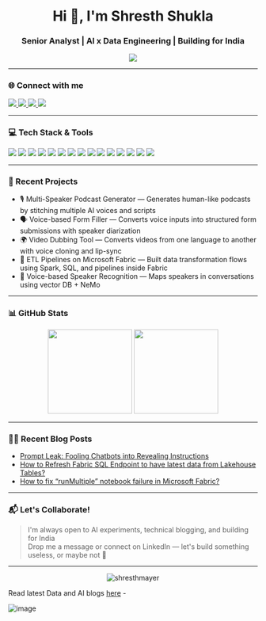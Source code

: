 <h1 align="center">Hi 👋, I'm Shresth Shukla</h1>
<h3 align="center">Senior Analyst | AI x Data Engineering | Building for India</h3>

<p align="center">
  <img src="https://readme-typing-svg.demolab.com/?lines=Senior+Analyst+@EY;Building+with+AI+%26+Data;Lover+of+Side+Projects;UselessAI.in+Founder&center=true&width=440&height=45&color=FF5722&vCenter=true&pause=1000&size=22" />
</p>

---

### 🌐 Connect with me

<p align="left">
  <a href="https://www.linkedin.com/in/shresthshuklaji" target="_blank">
    <img src="https://img.shields.io/badge/LinkedIn-%230077B5.svg?style=for-the-badge&logo=linkedin&logoColor=white" />
  </a>
  <a href="https://medium.com/@theshresthshukla" target="_blank">
    <img src="https://img.shields.io/badge/Medium-000000?style=for-the-badge&logo=medium&logoColor=white" />
  </a>
  <a href="https://uselessai.in" target="_blank">
    <img src="https://img.shields.io/badge/uselessai.in-orange?style=for-the-badge" />
  </a>
  <a href="mailto:thisisshresth@gmail.com" target="_blank">
    <img src="https://img.shields.io/badge/Email-red?style=for-the-badge&logo=gmail&logoColor=white" />
  </a>
</p>

---

### 💻 Tech Stack & Tools

<p align="left">
  <img src="https://img.shields.io/badge/Python-3776AB.svg?style=for-the-badge&logo=python&logoColor=white" />
  <img src="https://img.shields.io/badge/SQL-316192?style=for-the-badge&logo=postgresql&logoColor=white" />
  <img src="https://img.shields.io/badge/Microsoft%20Fabric-0089D6?style=for-the-badge&logo=microsoft&logoColor=white" />
  <img src="https://img.shields.io/badge/Apache%20Spark-E25A1C?style=for-the-badge&logo=apachespark&logoColor=white" />
  <img src="https://img.shields.io/badge/Azure-0078D4?style=for-the-badge&logo=microsoftazure&logoColor=white" />
  <img src="https://img.shields.io/badge/Data%20Factory-0066FF?style=for-the-badge&logo=azuredataexplorer&logoColor=white" />
  <img src="https://img.shields.io/badge/FastAPI-009688?style=for-the-badge&logo=fastapi&logoColor=white" />
  <img src="https://img.shields.io/badge/HuggingFace-FFD21F?style=for-the-badge&logo=huggingface&logoColor=black" />
  <img src="https://img.shields.io/badge/LangChain-000000?style=for-the-badge&logo=langchain&logoColor=white" />
  <img src="https://img.shields.io/badge/LanceDB-1A1A1A?style=for-the-badge&logo=vector&logoColor=white" />
  <img src="https://img.shields.io/badge/Bhashini-0A7E8C?style=for-the-badge&logo=data&logoColor=white" />
  <img src="https://img.shields.io/badge/Streamlit-FF4B4B?style=for-the-badge&logo=streamlit&logoColor=white" />
  <img src="https://img.shields.io/badge/Git-F05032?style=for-the-badge&logo=git&logoColor=white" />
  <img src="https://img.shields.io/badge/GitHub-181717?style=for-the-badge&logo=github&logoColor=white" />
  <a href="https://github.com/shuklaji28/MCP_resume" target="_blank">
  <img src="https://img.shields.io/badge/MCP-blueviolet?style=for-the-badge" />
</a>

</p>



---

### 🚀 Recent Projects
- 🎙️ Multi-Speaker Podcast Generator — Generates human-like podcasts by stitching multiple AI voices and scripts  
- 🗣️ Voice-based Form Filler — Converts voice inputs into structured form submissions with speaker diarization  
- 🌍 Video Dubbing Tool — Converts videos from one language to another with voice cloning and lip-sync  
- 🧱 ETL Pipelines on Microsoft Fabric — Built data transformation flows using Spark, SQL, and pipelines inside Fabric  
- 💬 Voice-based Speaker Recognition — Maps speakers in conversations using vector DB + NeMo


---

### 📊 GitHub Stats

<p align="center">
  <img src="https://github-readme-stats.vercel.app/api?username=shuklaji28&show_icons=true&theme=tokyonight" height="170" />
  <img src="https://github-readme-stats.vercel.app/api/top-langs/?username=shuklaji28&layout=compact&theme=tokyonight" height="170"/>
</p>

---

### ✍🏻 Recent Blog Posts
<!-- BLOG-POST-LIST:START -->
- [Prompt Leak: Fooling Chatbots into Revealing Instructions](https://uselessai.in/prompt-befool-prompt-is-it-possible-ca7b7b50eb2f?source=collection_home---4------0-----------------------)
- [How to Refresh Fabric SQL Endpoint to have latest data from Lakehouse Tables?](https://uselessai.in/how-to-refresh-fabric-sql-endpoint-to-have-latest-data-from-lakehouse-tables-ddef23d016a9?source=collection_home---4------1-----------------------)
- [How to fix “runMultiple” notebook failure in Microsoft Fabric?](https://uselessai.in/how-to-fix-runmultiple-notebook-failure-in-microsoft-fabric-7eb728b8fcb8?source=collection_home---4------3-----------------------)
<!-- BLOG-POST-LIST:END -->


---

### 📬 Let's Collaborate!

> I'm always open to AI experiments, technical blogging, and building for India  
> Drop me a message or connect on LinkedIn — let's build something useless, or maybe not 🤖

---

<p align="center">
  <img src="https://komarev.com/ghpvc/?username=shuklaji28&label=Profile%20views&color=0e75b6&style=flat" alt="shresthmayer" />
</p>

Read latest Data and AI blogs [here](uselessAI.in) - 

![image](https://github.com/user-attachments/assets/618a6410-dd39-4e58-843c-874d05b7ebfe)
